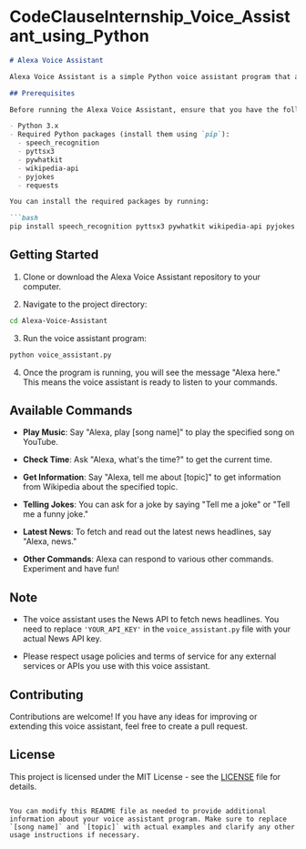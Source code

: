 # CodeClauseInternship_Voice_Assistant_using_Python
```markdown
# Alexa Voice Assistant

Alexa Voice Assistant is a simple Python voice assistant program that allows you to interact with your computer using voice commands. You can use it to perform various tasks, such as playing music on YouTube, checking the time, getting information from Wikipedia, telling jokes, and even fetching and reading out the latest news headlines.

## Prerequisites

Before running the Alexa Voice Assistant, ensure that you have the following prerequisites installed:

- Python 3.x
- Required Python packages (install them using `pip`):
  - speech_recognition
  - pyttsx3
  - pywhatkit
  - wikipedia-api
  - pyjokes
  - requests

You can install the required packages by running:

```bash
pip install speech_recognition pyttsx3 pywhatkit wikipedia-api pyjokes requests
```

## Getting Started

1. Clone or download the Alexa Voice Assistant repository to your computer.

2. Navigate to the project directory:

```bash
cd Alexa-Voice-Assistant
```

3. Run the voice assistant program:

```bash
python voice_assistant.py
```

4. Once the program is running, you will see the message "Alexa here." This means the voice assistant is ready to listen to your commands.

## Available Commands

- **Play Music**: Say "Alexa, play [song name]" to play the specified song on YouTube.

- **Check Time**: Ask "Alexa, what's the time?" to get the current time.

- **Get Information**: Say "Alexa, tell me about [topic]" to get information from Wikipedia about the specified topic.

- **Telling Jokes**: You can ask for a joke by saying "Tell me a joke" or "Tell me a funny joke."

- **Latest News**: To fetch and read out the latest news headlines, say "Alexa, news."

- **Other Commands**: Alexa can respond to various other commands. Experiment and have fun!

## Note

- The voice assistant uses the News API to fetch news headlines. You need to replace `'YOUR_API_KEY'` in the `voice_assistant.py` file with your actual News API key.

- Please respect usage policies and terms of service for any external services or APIs you use with this voice assistant.

## Contributing

Contributions are welcome! If you have any ideas for improving or extending this voice assistant, feel free to create a pull request.

## License

This project is licensed under the MIT License - see the [LICENSE](LICENSE) file for details.
```

You can modify this README file as needed to provide additional information about your voice assistant program. Make sure to replace `[song name]` and `[topic]` with actual examples and clarify any other usage instructions if necessary.
